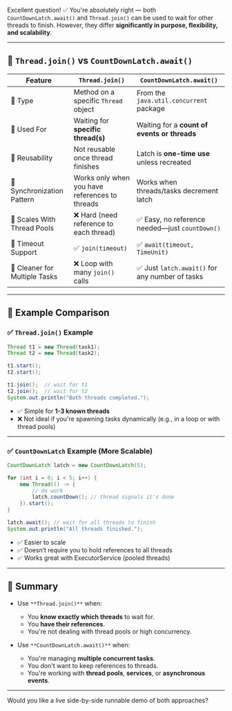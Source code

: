 Excellent question! ✅
You're absolutely right — both `CountDownLatch.await()` and `Thread.join()` can be used to wait for other threads to finish. However, they differ **significantly in purpose, flexibility, and scalability**.

---

## 🧠 `Thread.join()` vs `CountDownLatch.await()`

| Feature                       | `Thread.join()`                                | `CountDownLatch.await()`                       |
| ----------------------------- | ---------------------------------------------- | ---------------------------------------------- |
| 🔧 Type                       | Method on a specific `Thread` object           | From the `java.util.concurrent` package        |
| 👥 Used For                   | Waiting for **specific thread(s)**             | Waiting for a **count of events or threads**   |
| 🔄 Reusability                | Not reusable once thread finishes              | Latch is **one-time use** unless recreated     |
| 🤝 Synchronization Pattern    | Works only when you have references to threads | Works when threads/tasks decrement latch       |
| 🧵 Scales With Thread Pools   | ❌ Hard (need reference to each thread)         | ✅ Easy, no reference needed—just `countDown()` |
| 🧭 Timeout Support            | ✅ `join(timeout)`                              | ✅ `await(timeout, TimeUnit)`                   |
| 🧼 Cleaner for Multiple Tasks | ❌ Loop with many `join()` calls                | ✅ Just `latch.await()` for any number of tasks |

---

## 🎯 Example Comparison

### ✅ `Thread.join()` Example

```java
Thread t1 = new Thread(task1);
Thread t2 = new Thread(task2);

t1.start();
t2.start();

t1.join();  // wait for t1
t2.join();  // wait for t2
System.out.println("Both threads completed.");
```

* ✅ Simple for **1-3 known threads**
* ❌ Not ideal if you're spawning tasks dynamically (e.g., in a loop or with thread pools)

---

### ✅ `CountDownLatch` Example (More Scalable)

```java
CountDownLatch latch = new CountDownLatch(5);

for (int i = 0; i < 5; i++) {
    new Thread(() -> {
        // do work
        latch.countDown(); // thread signals it's done
    }).start();
}

latch.await(); // wait for all threads to finish
System.out.println("All threads finished.");
```

* ✅ Easier to scale
* ✅ Doesn’t require you to hold references to all threads
* ✅ Works great with ExecutorService (pooled threads)

---

## 🏁 Summary

* Use `**Thread.join()**` when:

    * You **know exactly which threads** to wait for.
    * You **have their references**.
    * You're not dealing with thread pools or high concurrency.

* Use `**CountDownLatch.await()**` when:

    * You're managing **multiple concurrent tasks**.
    * You don't want to keep references to threads.
    * You're working with **thread pools**, **services**, or **asynchronous events**.

---

Would you like a live side-by-side runnable demo of both approaches?
